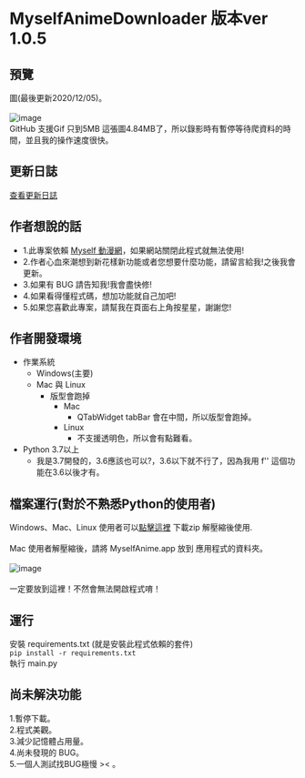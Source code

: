# MyselfAnimeDownloader 版本ver 1.0.5
## 預覽
圖(最後更新2020/12/05)。<br><br>
![image](https://i.imgur.com/WYDIX0m.gif)<br>
GitHub 支援Gif 只到5MB 這張圖4.84MB了，所以錄影時有暫停等待爬資料的時間，並且我的操作速度很快。

## 更新日誌
[查看更新日誌](https://github.com/hgalytoby/MyselfAnimeDownloader/blob/master/UpdateLog.md)

## 作者想說的話
- 1.此專案依賴 [Myself 動漫網](https://myself-bbs.com/portal.php)，如果網站關閉此程式就無法使用!
- 2.作者心血來潮想到新花樣新功能或者您想要什麼功能，請留言給我!之後我會更新。
- 3.如果有 BUG 請告知我!我會盡快修!
- 4.如果看得懂程式碼，想加功能就自己加吧!
- 5.如果您喜歡此專案，請幫我在頁面右上角按星星，謝謝您!

## 作者開發環境
- 作業系統
	- Windows(主要)
	- Mac 與 Linux
		- 版型會跑掉
			- Mac
				- QTabWidget tabBar 會在中間，所以版型會跑掉。
			- Linux
				-  不支援透明色，所以會有點難看。
- Python 3.7以上
	- 我是3.7開發的，3.6應該也可以?，3.6以下就不行了，因為我用 f'' 這個功能在3.6以後才有。

## 檔案運行(對於不熟悉Python的使用者)
Windows、Mac、Linux 使用者可以[點擊這裡](https://github.com/hgalytoby/MyselfAnimeDownloader/releases) 下載zip 解壓縮後使用.<br><br>
Mac 使用者解壓縮後，請將 MyselfAnime.app 放到 應用程式的資料夾。<br>
<br>
![image](https://i.imgur.com/0hPR31d.png)
<br><br>
 一定要放到這裡！不然會無法開啟程式唷！

## 運行
安裝 requirements.txt (就是安裝此程式依賴的套件)<br>
`
pip install -r requirements.txt
`
<br>
執行 main.py <br>

## 尚未解決功能
1.暫停下載。<br>
2.程式美觀。<br>
3.減少記憶體占用量。<br>
4.尚未發現的 BUG。<br>
5.一個人測試找BUG極慢 >< 。<br>
